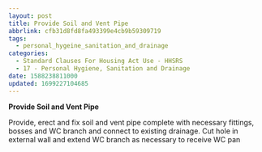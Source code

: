 ```yaml
---
layout: post
title: Provide Soil and Vent Pipe
abbrlink: cfb31d8fd8fa493399e4cb9b59309719
tags:
  - personal_hygeine_sanitation_and_drainage
categories:
  - Standard Clauses For Housing Act Use - HHSRS
  - 17 - Personal Hygiene, Sanitation and Drainage
date: 1588238811000
updated: 1699227104685
---
```


**Provide Soil and Vent Pipe**

Provide, erect and fix soil and vent pipe complete with necessary fittings, bosses and WC branch and connect to existing drainage. Cut hole in external wall and extend WC branch as necessary to receive WC pan
